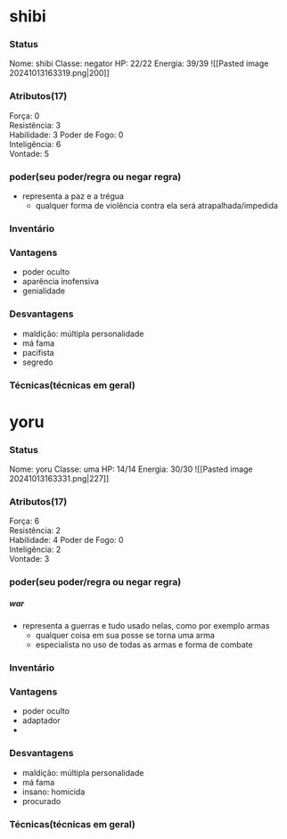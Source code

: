 # shibi
### Status
Nome: shibi
Classe: negator
HP: 22/22
Energia: 39/39 
![[Pasted image 20241013163319.png|200]]
### Atributos(17) 
Força: 0   
Resistência: 3    
Habilidade: 3
Poder de Fogo: 0  
Inteligência: 6  
Vontade: 5  
### poder(seu poder/regra ou negar regra)
- representa a paz e a trégua
	- qualquer forma de violência contra ela será atrapalhada/impedida
### Inventário  


### Vantagens
- poder oculto
- aparência inofensiva
- genialidade

### Desvantagens 
- maldição: múltipla personalidade
- má fama
- pacifista
- segredo

### Técnicas(técnicas em geral)


# yoru



### Status
Nome: yoru
Classe: uma
HP: 14/14
Energia: 30/30 
![[Pasted image 20241013163331.png|227]]
### Atributos(17) 
Força: 6   
Resistência: 2    
Habilidade: 4
Poder de Fogo: 0  
Inteligência: 2  
Vontade: 3  

### poder(seu poder/regra ou negar regra)
##### war
- representa a guerras e tudo usado nelas, como por exemplo armas
	- qualquer coisa em sua posse se torna uma arma
	- especialista no uso de todas as armas e forma de combate

### Inventário  


### Vantagens
- poder oculto
- adaptador
- 

### Desvantagens 
- maldição: múltipla personalidade
- má fama
- insano: homicida
- procurado

### Técnicas(técnicas em geral)